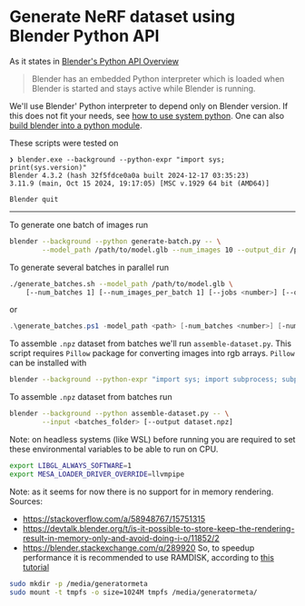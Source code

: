 # Generate NeRF dataset using Blender Python API

As it states in [Blender's Python API Overview](https://docs.blender.org/api/current/info_overview.html)

> Blender has an embedded Python interpreter which is loaded when Blender is started and stays active while Blender is running.

We'll use Blender' Python interpreter to depend only on Blender version.
If this does not fit your needs, see [how to use system python](https://docs.blender.org/api/current/info_tips_and_tricks.html#bundled-python-extensions). One can also [build blender into a python module](https://developer.blender.org/docs/handbook/building_blender/python_module/).

These scripts were tested on
```
❯ blender.exe --background --python-expr "import sys; print(sys.version)"
Blender 4.3.2 (hash 32f5fdce0a0a built 2024-12-17 03:35:23)
3.11.9 (main, Oct 15 2024, 19:17:05) [MSC v.1929 64 bit (AMD64)]

Blender quit
```

---

To generate one batch of images run
```sh
blender --background --python generate-batch.py -- \
		--model_path /path/to/model.glb --num_images 10 --output_dir /path/to/output
```

To generate several batches in parallel run
```sh
./generate_batches.sh --model_path /path/to/model.glb \
    [--num_batches 1] [--num_images_per_batch 1] [--jobs <number>] [--output_dir <directory>]
```
or
```ps1
.\generate_batches.ps1 -model_path <path> [-num_batches <number>] [-num_images_per_batch <number>] [-jobs <number>] [-output_dir <directory>]
```

To assemble `.npz` dataset from batches we'll run `assemble-dataset.py`. This script requires `Pillow` package for converting images into rgb arrays. `Pillow` can be installed with
```sh
blender --background --python-expr "import sys; import subprocess; subprocess.check_call([sys.executable, \"-m\", \"pip\", \"install\", \"pillow\"])"
```

To assemble `.npz` dataset from batches run
```sh
blender --background --python assemble-dataset.py -- \
		--input <batches_folder> [--output dataset.npz]
```

Note: on headless systems (like WSL) before running you are required to set these environmental variables to be able to run on CPU.
```bash
export LIBGL_ALWAYS_SOFTWARE=1
export MESA_LOADER_DRIVER_OVERRIDE=llvmpipe
```

Note: as it seems for now there is no support for in memory rendering. Sources:
* https://stackoverflow.com/a/58948767/15751315
* https://devtalk.blender.org/t/is-it-possible-to-store-keep-the-rendering-result-in-memory-only-and-avoid-doing-i-o/11852/2
* https://blender.stackexchange.com/q/289920
So, to speedup performance it is recommended to use RAMDISK, according to [this tutorial](https://web.archive.org/web/20180123110848/http://ubuntublog.org/tutorials/how-to-create-ramdisk-linux.htm)
```bash
sudo mkdir -p /media/generatormeta
sudo mount -t tmpfs -o size=1024M tmpfs /media/generatormeta/
```
